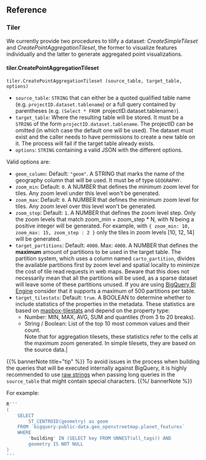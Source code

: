 ## Reference


### Tiler

We currently provide two procedures to tilify a dataset: _CreateSimpleTileset_ and _CreatePointAggregationTileset_, the former to visualize features individually and the latter to generate aggregated point visualizations.

#### tiler.CreatePointAggregationTileset

`tiler.CreatePointAggregationTileset (source_table, target_table, options)`

* `source_table`: `STRING` that can either be a quoted qualified table name (e.g. ``projectID.dataset.tablename``) or a full query contained by parentheses (e.g. `(Select * FROM `projectID.dataset.tablename`)`).
* `target_table`: Where the resulting table will be stored. It must be a `STRING` of the form ``projectID.dataset.tablename``. The projectID can be omitted (in which case the default one will be used). The dataset must exist and the caller needs to have permissions to create a new table on it. The process will fail if the target table already exists.
* `options`: `STRING` containing a valid JSON with the different options.

Valid options are:

* `geom_column`: Default: `"geom"`. A STRING that marks the name of the geography column that will be used. It must be of type `GEOGRAPHY`.
* `zoom_min`: Default: `0`. A NUMBER that defines the minimum zoom level for tiles. Any zoom level under this level won't be generated.
* `zoom_max`: Default: `0`. A NUMBER that defines the minimum zoom level for tiles. Any zoom level over this level won't be generated.
* `zoom_step`: Default: `1`. A NUMBER that defines the zoom level step. Only the zoom levels that match zoom_min + zoom_step * N, with N being a positive integer will be generated. For example, with `{ zoom_min: 10, zoom_max: 15, zoom_step : 2 }` only the tiles in zoom levels [10, 12, 14] will be generated.
* `target_partitions`: Default: `4000`. Max: `4000`. A NUMBER that defines the **maximum** amount of partitions to be used in the target table. The partition system, which uses a column named `carto_partition`, divides the available partitions first by zoom level and spatial locality to minimize the cost of tile read requests in web maps. Beware that this does not necessarily mean that all the partitions will be used, as a sparse dataset will leave some of these partitions unused. If you are using [BigQuery BI Engine](https://cloud.google.com/bi-engine/docs/overview) consider that it supports a maximum of 500 partitions per table.
* `target_tilestats`: Default: `true`. A BOOLEAN to determine whether to include statistics of the properties in the metadata. These statistics are based on [mapbox-tilestats](https://github.com/mapbox/mapbox-geostats) and depend on the property type:
    * Number: MIN, MAX, AVG, SUM and quantiles (from 3 to 20 breaks).
    * String / Boolean: List of the top 10 most common values and their count.<br/> Note that for aggregation tilesets, these statistics refer to the cells at the maximum zoom generated. In simple tilesets, they are based on the source data.|




{{% bannerNote title="tip" %}}
To avoid issues in the process when building the queries that will be executed internally against BigQuery, it is highly recommended to use [raw strings](https://cloud.google.com/bigquery/docs/reference/standard-sql/lexical#string_and_bytes_literals) when passing long queries in the `source_table` that might contain special characters.
{{%/ bannerNote %}}

For example:
```sql
R'''
(
    SELECT
        ST_CENTROID(geometry) as geom
    FROM `bigquery-public-data.geo_openstreetmap.planet_features`
    WHERE
        'building' IN (SELECT key FROM UNNEST(all_tags)) AND
        geometry IS NOT NULL
)
'''
```





